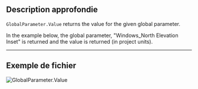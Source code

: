 ## Description approfondie
`GlobalParameter.Value` returns the value for the given global parameter.

In the example below, the global parameter, "Windows_North Elevation Inset" is returned and the value is returned (in project units).
___
## Exemple de fichier

![GlobalParameter.Value](./Revit.Elements.GlobalParameter.Value_img.jpg)
